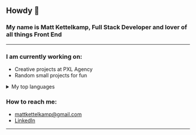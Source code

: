 ## Howdy 👋

### My name is Matt Kettelkamp, Full Stack Developer and lover of all things Front End  
<hr>

  
  ### I am currently working on: <br>
      
   - Creative projects at PXL Agency
   - Random small projects for fun
      
  <details>
  <summary>My top languages</summary>

  | Rank | Languages / Technologies |
  |-----:|--------------------------|
  |     1| Javascript               |
  |     2| React                    |
  |     3| Three.js                 |
  |     4| Nextjs                   |

  </details>
  
  ### How to reach me:
  - [mattkettelkamp@gmail.com](mailto:mattkettelkamp@gmail.com) 
  - [LinkedIn](https://www.linkedin.com/in/matthew-kettelkamp/)
  
 <hr>

